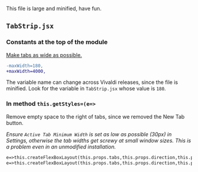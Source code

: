 This file is large and minified, have fun.

## `TabStrip.jsx`

### Constants at the top of the module
[Make tabs as wide as possible.](https://gist.github.com/Aldaviva/39e4472ab7a5ee50473de74df826d928)

```diff
-maxWidth=180,
+maxWidth=4000,
```
The variable name can change across Vivaldi releases, since the file is minified. Look for the variable in `TabStrip.jsx` whose value is `180`.

### In method `this.getStyles=(e=>`	
Remove empty space to the right of tabs, since we removed the New Tab button.	

 *Ensure `Active Tab Minimum Width` is set as low as possible (30px) in Settings, otherwise the tab widths get screwy at small window sizes. This is a problem even in an unmodified installation.*	
```diff	
e=>this.createFlexBoxLayout(this.props.tabs,this.props.direction,this.props.maxWidth,this.props.maxHeight	
e=>this.createFlexBoxLayout(this.props.tabs,this.props.direction,this.props.maxWidth+62,this.props.maxHeight	
```